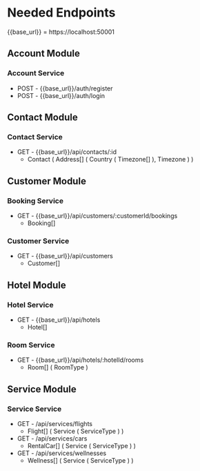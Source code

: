 # Needed Endpoints
{{base_url}} = https://localhost:50001

## Account Module
### Account Service
- POST - {{base_url}}/auth/register
- POST - {{base_url}}/auth/login

## Contact Module
### Contact Service
- GET - {{base_url}}/api/contacts/:id
    - Contact ( Address[] ( Country ( Timezone[] ), Timezone ) )

## Customer Module
### Booking Service
- GET - {{base_url}}/api/customers/:customerId/bookings
    - Booking[]
### Customer Service
- GET - {{base_url}}/api/customers
    - Customer[]

## Hotel Module
### Hotel Service
- GET - {{base_url}}/api/hotels
    - Hotel[]
### Room Service
- GET - {{base_url}}/api/hotels/:hotelId/rooms
    - Room[] ( RoomType )

## Service Module
### Service Service
- GET - /api/services/flights
    - Flight[] ( Service ( ServiceType ) )
- GET - /api/services/cars
    - RentalCar[] ( Service ( ServiceType ) )
- GET - /api/services/wellnesses
    - Wellness[] ( Service ( ServiceType ) )

